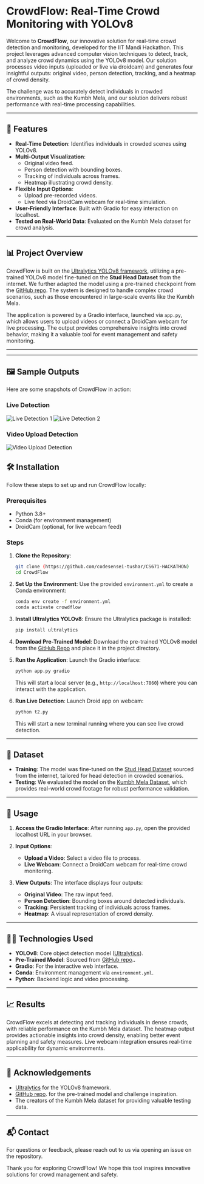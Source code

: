 # CrowdFlow: Real-Time Crowd Monitoring with YOLOv8

Welcome to **CrowdFlow**, our innovative solution for real-time crowd detection and monitoring, developed for the IIT Mandi Hackathon. This project leverages advanced computer vision techniques to detect, track, and analyze crowd dynamics using the YOLOv8 model. Our solution processes video inputs (uploaded or live via droidcam) and generates four insightful outputs: original video, person detection, tracking, and a heatmap of crowd density.

The challenge was to accurately detect individuals in crowded environments, such as the Kumbh Mela, and our solution delivers robust performance with real-time processing capabilities.

---

## 🚀 Features
- **Real-Time Detection**: Identifies individuals in crowded scenes using YOLOv8.
- **Multi-Output Visualization**:
  - Original video feed.
  - Person detection with bounding boxes.
  - Tracking of individuals across frames.
  - Heatmap illustrating crowd density.
- **Flexible Input Options**:
  - Upload pre-recorded videos.
  - Live feed via DroidCam webcam for real-time simulation.
- **User-Friendly Interface**: Built with Gradio for easy interaction on localhost.
- **Tested on Real-World Data**: Evaluated on the Kumbh Mela dataset for crowd analysis.

---

## 📊 Project Overview
CrowdFlow is built on the [Ultralytics YOLOv8 framework](https://github.com/ultralytics/ultralytics), utilizing a pre-trained YOLOv8 model fine-tuned on the **Stud Head Dataset** from the internet. We further adapted the model using a pre-trained checkpoint from the [GitHub repo](https://github.com/Abcfsa/YOLOv8_head_detector). The system is designed to handle complex crowd scenarios, such as those encountered in large-scale events like the Kumbh Mela.

The application is powered by a Gradio interface, launched via `app.py`, which allows users to upload videos or connect a DroidCam webcam for live processing. The output provides comprehensive insights into crowd behavior, making it a valuable tool for event management and safety monitoring.

---
---

## 🖼️ Sample Outputs

Here are some snapshots of CrowdFlow in action:

### Live Detection
![Live Detection 1](assets/Live_detection_1.jpg)
![Live Detection 2](assets/Live_detection_2.jpg)

### Video Upload Detection
![Video Upload Detection](assets/video_detection.jpg)


## 🛠️ Installation
Follow these steps to set up and run CrowdFlow locally:

### Prerequisites
- Python 3.8+
- Conda (for environment management)
- DroidCam (optional, for live webcam feed)

### Steps
1. **Clone the Repository**:
   ```bash
   git clone (https://github.com/codesensei-tushar/CS671-HACKATHON)
   cd CrowdFlow
   ```

2. **Set Up the Environment**:
   Use the provided `environment.yml` to create a Conda environment:
   ```bash
   conda env create -f environment.yml
   conda activate crowdflow
   ```

3. **Install Ultralytics YOLOv8**:
   Ensure the Ultralytics package is installed:
   ```bash
   pip install ultralytics
   ```

4. **Download Pre-Trained Model**:
   Download the pre-trained YOLOv8 model from the [GitHub Repo](https://github.com/Abcfsa/YOLOv8_head_detector) and place it in the project directory.

5. **Run the Application**:
   Launch the Gradio interface:
   ```bash
   python app.py gradio
   ```
   This will start a local server (e.g., `http://localhost:7860`) where you can interact with the application.

6. **Run Live Detection**:
   Launch Droid app on webcam:
   ```bash
   python t2.py
   ```
   This will start a new terminal running where you can see live crowd detection.

---

## 📂 Dataset
- **Training**: The model was fine-tuned on the [Stud Head Dataset](https://github.com/HCIILAB/SCUT-HEAD-Dataset-Release) sourced from the internet, tailored for head detection in crowded scenarios.
- **Testing**: We evaluated the model on the [Kumbh Mela Dataset](https://drive.google.com/drive/folders/1aT3KRRgx2T6xcJJlazcnLtTZpuzJjuGE), which provides real-world crowd footage for robust performance validation.

---

## 🎥 Usage
1. **Access the Gradio Interface**:
   After running `app.py`, open the provided localhost URL in your browser.

2. **Input Options**:
   - **Upload a Video**: Select a video file to process.
   - **Live Webcam**: Connect a DroidCam webcam for real-time crowd monitoring.

3. **View Outputs**:
   The interface displays four outputs:
   - **Original Video**: The raw input feed.
   - **Person Detection**: Bounding boxes around detected individuals.
   - **Tracking**: Persistent tracking of individuals across frames.
   - **Heatmap**: A visual representation of crowd density.

---

## 🧑‍💻 Technologies Used
- **YOLOv8**: Core object detection model ([Ultralytics](https://github.com/ultralytics/ultralytics)).
- **Pre-Trained Model**: Sourced from [GitHub repo](https://github.com/Abcfsa/YOLOv8_head_detector)..
- **Gradio**: For the interactive web interface.
- **Conda**: Environment management via `environment.yml`.
- **Python**: Backend logic and video processing.

---

## 📈 Results
CrowdFlow excels at detecting and tracking individuals in dense crowds, with reliable performance on the Kumbh Mela dataset. The heatmap output provides actionable insights into crowd density, enabling better event planning and safety measures. Live webcam integration ensures real-time applicability for dynamic environments.

---

## 🙌 Acknowledgements
- [Ultralytics](https://github.com/ultralytics/ultralytics) for the YOLOv8 framework.
- [GitHub repo](https://github.com/Abcfsa/YOLOv8_head_detector). for the pre-trained model and challenge inspiration.
- The creators of the Kumbh Mela dataset for providing valuable testing data.

---

## 📬 Contact
For questions or feedback, please reach out to us via opening an issue on the repository.

Thank you for exploring CrowdFlow! We hope this tool inspires innovative solutions for crowd management and safety.
